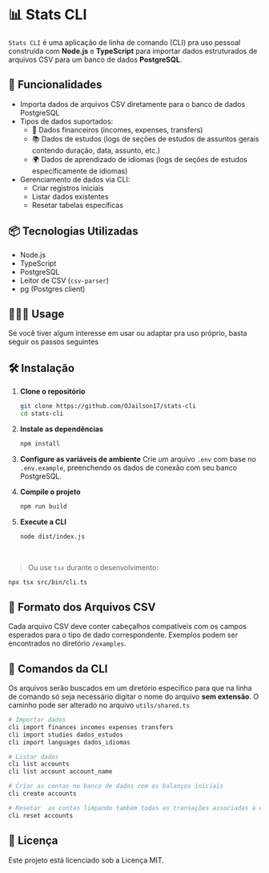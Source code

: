 # 📊 Stats CLI

`Stats CLI` é uma aplicação de linha de comando (CLI) pra uso pessoal construída com **Node.js** e **TypeScript** para importar dados estruturados de arquivos CSV para um banco de dados **PostgreSQL**.

## 🚀 Funcionalidades

- Importa dados de arquivos CSV diretamente para o banco de dados PostgreSQL
- Tipos de dados suportados:
  - 💸 Dados financeiros (incomes, expenses, transfers)
  - 📚 Dados de estudos (logs de seções de estudos de assuntos gerais contendo duração, data, assunto, etc.)
  - 🌍 Dados de aprendizado de idiomas (logs de seções de estudos especificamente de idiomas)
- Gerenciamento de dados via CLI:
  - Criar registros iniciais
  - Listar dados existentes
  - Resetar tabelas específicas

## 📦 Tecnologias Utilizadas

- Node.js
- TypeScript
- PostgreSQL
- Leitor de CSV (`csv-parser`)
- pg (Postgres client)

## 👨🏻‍💻 Usage

Se você tiver algum interesse em usar ou adaptar pra uso próprio, basta seguir os passos seguintes

## 🛠 Instalação

1. **Clone o repositório**

   ```bash
   git clone https://github.com/OJailson17/stats-cli
   cd stats-cli
   ```

2. **Instale as dependências**

   ```bash
   npm install
   ```

3. **Configure as variáveis de ambiente**
   Crie um arquivo `.env` com base no `.env.example`, preenchendo os dados de conexão com seu banco PostgreSQL.
   <br>

4. **Compile o projeto**

   ```bash
   npm run build
   ```

5. **Execute a CLI**

   ```bash
   node dist/index.js
   ```

<br>

> Ou use `tsx` durante o desenvolvimento:

```bash
npx tsx src/bin/cli.ts
```

## 📂 Formato dos Arquivos CSV

Cada arquivo CSV deve conter cabeçalhos compatíveis com os campos esperados para o tipo de dado correspondente. Exemplos podem ser encontrados no diretório `/examples`.

## 🧭 Comandos da CLI

Os arquivos serão buscados em um diretório especifico para que na linha de comando só seja necessário digitar o nome do arquivo **sem extensão**.
O caminho pode ser alterado no arquivo `utils/shared.ts`

```bash
# Importar dados
cli import finances incomes expenses transfers
cli import studies dados_estudos
cli import languages dados_idiomas

# Listar dados
cli list accounts
cli list account account_name

# Criar as contas no banco de dados com os balanços iniciais
cli create accounts

# Resetar  as contas limpando também todas as transações associadas à ela
cli reset accounts
```

## 📖 Licença

Este projeto está licenciado sob a Licença MIT.
